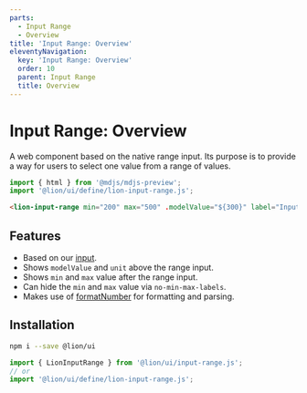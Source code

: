 ```yaml
---
parts:
  - Input Range
  - Overview
title: 'Input Range: Overview'
eleventyNavigation:
  key: 'Input Range: Overview'
  order: 10
  parent: Input Range
  title: Overview
---
```


# Input Range: Overview

A web component based on the native range input. Its purpose is to provide a way for users to select one value from a range of values.

```js script
import { html } from '@mdjs/mdjs-preview';
import '@lion/ui/define/lion-input-range.js';
```

```html preview-story
<lion-input-range min="200" max="500" .modelValue="${300}" label="Input range"></lion-input-range>
```

## Features

- Based on our [input](../input/overview.md).
- Shows `modelValue` and `unit` above the range input.
- Shows `min` and `max` value after the range input.
- Can hide the `min` and `max` value via `no-min-max-labels`.
- Makes use of [formatNumber](../../fundamentals/systems/localize/numbers.md) for formatting and parsing.

## Installation

```bash
npm i --save @lion/ui
```

```js
import { LionInputRange } from '@lion/ui/input-range.js';
// or
import '@lion/ui/define/lion-input-range.js';
```
